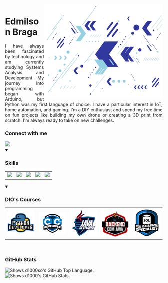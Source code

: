 <img align="right" alt="Developer vector created by storyset - www.freepik.com" height="300" src="https://github.com/d1000so/d1000so/blob/main/fundo-git.png">
<h1>
	<span>Edmilson Braga</span>
</h1>
	<p align="justify">I have always been fascinated by technology and am currently studying Systems Analysis and Development. My journey into programming began with Arduino, but Python 		was my first language of choice. I have a particular interest in IoT, home automation, and gaming. I'm a DIY enthusiast and spend my free time on fun projects like building my own 		drone or creating a 3D print from scratch. I'm always ready to take on new challenges.
  </p>
<h3 align="left">Connect with me</h3>
  <a href="https://www.linkedin.com/in/edmilson-braga-9b19aa255/" target="_blank">
    <img src="https://img.shields.io/static/v1?message=LINKEDIN&logo=linkedin&labelColor=5c5c5c&color=1182c3&logoColor=white&label=%20&style=plastic" width="140">
  </a>
<br>
<details open>
  <summary>
    <h3 align="left">Skills</h3>
  </summary>
  <table>
    <tr>
      <td>
        <img src="https://img.shields.io/static/v1?message=Python&logo=python&labelColor=5c5c5c&color=1182c3&logoColor=white&label=%20&style=plastic" width="140">
      </td>
      <td>
          <img src="https://img.shields.io/static/v1?message=C  C%2b%2b&logo=cplusplus&labelColor=5c5c5c&color=1182c3&logoColor=white&label=%20&style=plastic" width="140">
	  </td>
      	<td>
			<img src="https://img.shields.io/static/v1?message=Java vv&logo=c&labelColor=5c5c5c&color=1182c3&logoColor=white&label=%20&style=plastic" width="140">
        </td>
        <td>
          <img src="https://img.shields.io/static/v1?message=GitHub&logo=github&labelColor=5c5c5c&color=1182c3&logoColor=white&label=%20&style=plastic" width="140">
        </td>
        <td>
          <img src="https://img.shields.io/static/v1?message=MySQL&logo=MySQL&labelColor=5c5c5c&color=1182c3&logoColor=white&label=%20&style=plastic" width="140">
        </td>
      </tr>
    </table>
</details>
<details open>
  <summary>
    <h3 align="left">DIO's Courses</h3>
  </summary>
    <table>
      <tr>
        <td align="center">
          <img src="https://github.com/d1000so/d1000so/blob/main/python.png" width="140">
        </td>
        <td align="center">
          <img src="https://github.com/d1000so/d1000so/blob/main/c.png" width="140">
        </td>
        <td align="center">
          <img src="https://github.com/d1000so/d1000so/blob/main/java.png" width="140">
        </td>
        <td align="center">
          <img src="https://github.com/d1000so/d1000so/blob/main/back.png" width="140">
        </td>
        <td align="center">
          <img src="https://github.com/d1000so/d1000so/blob/main/sql.png" width="140">
        </td>
      </tr>
    </table>
</details>
<br>
<h3 align="left">GitHub Stats</h3>
<picture>
  <source media="(prefers-color-scheme: dark)" srcset="https://github-readme-stats-git-masterrstaa-rickstaa.vercel.app/api/top-langs/?username=d1000so&layout=compact&theme=dark">
  <img alt="Shows d1000so's GitHub Top Language." src="https://github-readme-stats-git-masterrstaa-rickstaa.vercel.app/api/top-langs/?username=d1000so&layout=compact&theme=default">
</picture>
<br>
<picture>
  <source media="(prefers-color-scheme: dark)" srcset="https://github-readme-stats-git-masterrstaa-rickstaa.vercel.app/api?username=d1000so&layout=compact&theme=dark">
  <img alt="Shows d1000's GitHub Stats." src="https://github-readme-stats-git-masterrstaa-rickstaa.vercel.app/api?username=d1000so&layout=compact&theme=default">
</picture>
